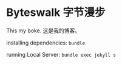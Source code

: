 # Byteswalk 字节漫步

This my boke.
这是我的博客。

installing dependencies: `bundle`

running Local Server: `bundle exec jekyll s`
